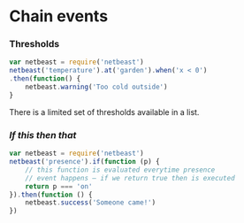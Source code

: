 # Chain events

### Thresholds

```javascript
var netbeast = require('netbeast')
netbeast('temperature').at('garden').when('x < 0')
.then(function() {
    netbeast.warning('Too cold outside')
}
```

There is a limited set of thresholds available in a list.

### _If this then that_

```javascript
var netbeast = require('netbeast')
netbeast('presence').if(function (p) {
    // this function is evaluated everytime presence
    // event happens – if we return true then is executed
    return p === 'on'
}).then(function () {
    netbeast.success('Someone came!')
})
```

